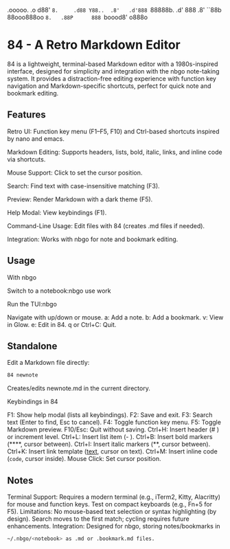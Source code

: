 
 .ooooo.         .o
d88'   `8.     .d88
Y88..  .8'   .d'888
 `88888b.  .d'  888
.8'  ``88b 88ooo888oo
`8.   .88P      888
 `boood8'      o888o  

# 84 - A Retro Markdown Editor

84 is a lightweight, terminal-based Markdown editor with a 1980s-inspired interface, designed for simplicity and integration with the nbgo note-taking system. It provides a distraction-free editing experience with function key navigation and Markdown-specific shortcuts, perfect for quick note and bookmark editing.

## Features

Retro UI: Function key menu (F1–F5, F10) and Ctrl-based shortcuts inspired by nano and emacs.

Markdown Editing: Supports headers, lists, bold, italic, links, and inline code via shortcuts.

Mouse Support: Click to set the cursor position.

Search: Find text with case-insensitive matching (F3).

Preview: Render Markdown with a dark theme (F5).

Help Modal: View keybindings (F1).

Command-Line Usage: Edit files with 84 <filename> (creates .md files if needed).

Integration: Works with nbgo for note and bookmark editing.

## Usage

With nbgo

Switch to a notebook:nbgo use work

Run the TUI:nbgo

Navigate with up/down or mouse.
a: Add a note.
b: Add a bookmark.
v: View in Glow.
e: Edit in 84.
q or Ctrl+C: Quit.

## Standalone

Edit a Markdown file directly:

```bash
84 newnote
```

Creates/edits newnote.md in the current directory.

Keybindings in 84

F1: Show help modal (lists all keybindings).
F2: Save and exit.
F3: Search text (Enter to find, Esc to cancel).
F4: Toggle function key menu.
F5: Toggle Markdown preview.
F10/Esc: Quit without saving.
Ctrl+H: Insert header (# ) or increment level.
Ctrl+L: Insert list item (- ).
Ctrl+B: Insert bold markers (****, cursor between).
Ctrl+I: Insert italic markers (**, cursor between).
Ctrl+K: Insert link template ([text](url), cursor on text).
Ctrl+M: Insert inline code (`code`, cursor inside).
Mouse Click: Set cursor position.

## Notes

Terminal Support: Requires a modern terminal (e.g., iTerm2, Kitty, Alacritty) for mouse and function keys. Test on compact keyboards (e.g., Fn+5 for F5).
Limitations: No mouse-based text selection or syntax highlighting (by design). Search moves to the first match; cycling requires future enhancements.
Integration: Designed for nbgo, storing notes/bookmarks in

```bash
~/.nbgo/<notebook> as .md or .bookmark.md files.
```
